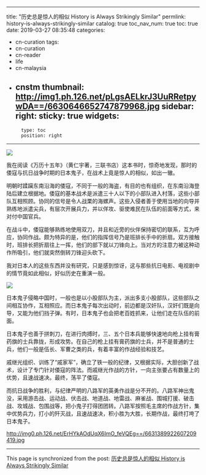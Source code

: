 
---
title: "历史总是惊人的相似 History is Always Strikingly Similar"
permlink: history-is-always-strikingly-similar
catalog: true
toc_nav_num: true
toc: true
date: 2019-03-27 08:35:48
categories:
- cn-curation
tags:
- cn-curation
- cn-reader
- life
- cn-malaysia
- cnstm
thumbnail: http://img1.ph.126.net/pLgsAELkrJ3UuRRetpywDA==/6630646652747879968.jpg
sidebar:
    right:
        sticky: true
widgets:
    -
        type: toc
        position: right
---


![](http://img1.ph.126.net/pLgsAELkrJ3UuRRetpywDA==/6630646652747879968.jpg)


我在阅读《万历十五年》（黄仁宇著，三联书店）这本书时，惊奇地发现，那时的倭寇与抗日战争时期的日本鬼子，在战术上竟是惊人的相似，如出一辙。

明朝时蹂躏东南沿海的倭寇，不同于一般的海盗，有目的也有组织，在东南沿海登陆后建立根据地。倭寇的基本战术是派遣三十人以下的小部队进入村落，这些小部队互相照顾。协同的信号是令人战栗的海螺声。这些入侵者善于使用当地的向导并熟练地派遣尖兵，有层次开展兵力，并以佯攻、驱使难民在队伍的前面等方式，来对付中国官兵。

在战斗中，倭寇能够熟练地使用双刀，并且和近旁的伙伴保持密切的联系，互为呼应，协同作战。颇为特异的是，他们的指挥信号乃是班排长手中的折扇。双方接触时，班排长把折扇往上一挥，他们的部下就以刀锋向上。当对方的注意力被这种动作所吸引，他们就突然倒转刀锋迎头砍下。

我对日本人的这些东西并没有研究，只是感到惊讶，这与那些抗日电影、电视剧中的情节竟如此相似，好似历史在重演一般。

![](http://img1.ph.126.net/jaGmViRFG2d-afQs_THeag==/6630811579492041049.jpg)

日本鬼子侵略中国时，一般也是以小股部队为主，派出多支小股部队，这些部队之间相互协作，互相照应。而日本鬼子每次出动时，前边都是汉奸队，汉奸们既是向导，又能为他们挡子弹。有时，日本鬼子也会把老百姓抓来，让他们走在队伍的前面。

日本鬼子也善于拼刺刀，在进行肉搏时，三、五个日本兵能够快速地向枪上挂有膏药旗的士兵靠拢，形成攻势。在自己的枪上挂有膏药旗的士兵，并不是普通的士兵，他们一般是伍长、军曹之类的兵，有着丰富的作战经验和技艺。

戚继光组织、训练了“戚家军”，确立了铁一般的纪律，又根据实际，大胆创新了战术，设计了专门针对倭寇的阵法。而戚继光作战的方针，一向主张要占有数量上的优势，且速战速决。最终，荡平了倭寇。

而抗日战争的胜利，与纪律严明的八路军的英勇作战是分不开的。八路军神出鬼没，采用游击战、运动战、伏击战、地道战、地雷战、麻雀战、围城打援、破击战、攻城战、包围战等，把小鬼子打得团团转。八路军按照毛主席的作战方针，集中优势兵力，打小的歼灭战，且速战速决，积小胜为大胜，长期作战，最终打垮了日本鬼子。

http://img0.ph.126.net/ErHYkAOdUqX6ImO_feVQEg==/6631389922607209419.jpg

- - -

This page is synchronized from the post: [历史总是惊人的相似 History is Always Strikingly Similar](https://steemit.com/@bring/history-is-always-strikingly-similar)

